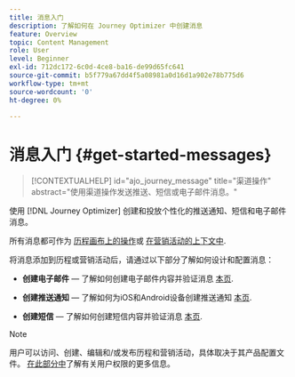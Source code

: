 ```yaml
---
title: 消息入门
description: 了解如何在 Journey Optimizer 中创建消息
feature: Overview
topic: Content Management
role: User
level: Beginner
exl-id: 712dc172-6c0d-4ce8-ba16-de99d65fc641
source-git-commit: b5f779a67dd4f5a08981a0d16d1a902e78b775d6
workflow-type: tm+mt
source-wordcount: '0'
ht-degree: 0%

---
```


# 消息入门 {#get-started-messages}

>[!CONTEXTUALHELP]
>id="ajo_journey_message"
>title="渠道操作"
>abstract="使用渠道操作发送推送、短信或电子邮件消息。"

使用 [!DNL Journey Optimizer] 创建和投放个性化的推送通知、短信和电子邮件消息。

所有消息都可作为 [历程画布上的操作](messages-in-journeys.md)或 [在营销活动的上下文中](messages-in-campaigns.md).

将消息添加到历程或营销活动后，请通过以下部分了解如何设计和配置消息：

* **创建电子邮件**  — 了解如何创建电子邮件内容并验证消息 [本页](create-email.md).

* **创建推送通知**  — 了解如何为iOS和Android设备创建推送通知 [本页](create-push.md).

* **创建短信**  — 了解如何创建短信内容并验证消息 [本页](create-sms.md).

>[!NOTE]
>
>用户可以访问、创建、编辑和/或发布历程和营销活动，具体取决于其产品配置文件。 [在此部分中](../administration/permissions.md)了解有关用户权限的更多信息。
